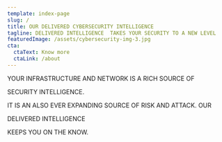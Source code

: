 ```yaml
---
template: index-page
slug: /
title: OUR DELIVERED CYBERSECURITY INTELLIGENCE
tagline: DELIVERED INTELLIGENCE  TAKES YOUR SECURITY TO A NEW LEVEL
featuredImage: /assets/cybersecurity-img-3.jpg
cta:
  ctaText: Know more
  ctaLink: /about
---
```

YOUR INFRASTRUCTURE AND NETWORK IS A RICH SOURCE OF

SECURITY INTELLIGENCE.

IT IS AN ALSO EVER EXPANDING SOURCE OF RISK AND ATTACK. OUR

DELIVERED INTELLIGENCE

KEEPS YOU ON THE KNOW.